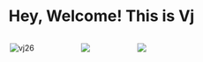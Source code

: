 <h1 align="center">Hey, Welcome! This is Vj</h1>
<div style="display: flex; justify-content: space-evenly; align-items: center; flex-wrap: wrap;">
  <p align="left"> <img src="https://komarev.com/ghpvc/?username=Vijeyakumar26&label=Profile%20views&color=0e75b6&style=flat" alt="vj26" /> </p>
<img  src="https://streak-stats.demolab.com?user=Vijeyakumar26&theme=aura&hide_border=true&card_width=550"/>
<img  src="https://github-readme-stats.vercel.app/api?username=Vijeyakumar26&theme=aura&include_all_commits=true&card_width=550&hide_border=true&rank_icon=github"/></br>
